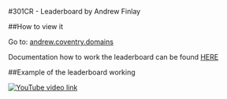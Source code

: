 #301CR - Leaderboard by Andrew Finlay

##How to view it

Go to: [andrew.coventry.domains](http://andrew.coventry.domains/)

Documentation how to work the leaderboard can be found [HERE](https://github.com/ieris/Pong/blob/Leaderboard/Documentation%20-%20Leaderboard%20GET%20%26%20POST%20requests.pdf) 


##Example of the leaderboard working

[![YouTube video link](http://img.youtube.com/vi/gIGI6D-JZMw/0.jpg)](https://youtu.be/gIGI6D-JZMw)